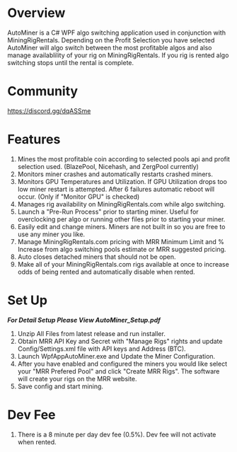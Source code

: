 # Overview
AutoMiner is a C# WPF algo switching application used in conjunction with MiningRigRentals. Depending on the Profit Selection you have selected AutoMiner will algo switch between the most profitable algos and also manage availablility of your rig on MiningRigRentals. If you rig is rented algo switching stops until the rental is complete.

# Community
https://discord.gg/dqASSme

# Features
1. Mines the most profitable coin according to selected pools api and profit selection used. (BlazePool, Nicehash, and ZergPool currently)
2. Monitors miner crashes and automatically restarts crashed miners.
3. Monitors GPU Temperatures and Utilization. If GPU Utilization drops too low miner restart is attempted. After 6 failures automatic reboot will occur. (Only if "Monitor GPU" is checked)
4. Manages rig availability on MiningRigRentals.com while algo switching.
5. Launch a "Pre-Run Process" prior to starting miner. Useful for overclocking per algo or running other files prior to starting your miner.
6. Easily edit and change miners. Miners are not built in so you are free to use any miner you like.
7. Manage MiningRigRentals.com pricing with MRR Minimum Limit and % Increase from algo switching pools estimate or MRR suggested pricing.
8. Auto closes detached miners that should not be open.
9. Make all of your MiningRigRentals.com rigs available at once to increase odds of being rented and automatically disable when rented.

# Set Up

***For Detail Setup Please View AutoMiner_Setup.pdf***

1. Unzip All Files from latest release and run installer.
2. Obtain MRR API Key and Secret with "Manage Rigs" rights and update Config/Settings.xml file with API keys and Address (BTC).
3. Launch WpfAppAutoMiner.exe and Update the Miner Configuration.
4. After you have enabled and configured the miners you would like select your "MRR Prefered Pool" and click "Create MRR Rigs". The software will create your rigs on the MRR website.
5. Save config and start mining.

# Dev Fee
1. There is a 8 minute per day dev fee (0.5%). Dev fee will not activate when rented.
